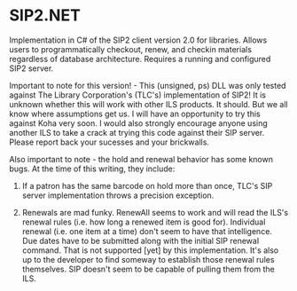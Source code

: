 SIP2.NET
========

Implementation in C# of the SIP2 client version 2.0 for libraries.  Allows users to programmatically checkout, renew, and checkin materials regardless of database architecture.  Requires a running and configured SIP2 server. 


Important to note for this version! - This (unsigned, ps) DLL was only tested against The Library Corporation's (TLC's) implementation of SIP2!  It is unknown whether this will work with other ILS products.  It should.  But we all know where assumptions get us.  I will have an opportunity to try this against Koha very soon.  I would also strongly encourage anyone using another ILS to take a crack at trying this code against their SIP server.  Please report back your sucesses and your brickwalls.

Also important to note - the hold and renewal behavior has some known bugs.  At the time of this writing, they include:


1) If a patron has the same barcode on hold more than once, TLC's SIP server implementation throws a precision exception.


2) Renewals are mad funky.  RenewAll seems to work and will read the ILS's renewal rules (i.e. how long a renewed item is
   good for).  Individual renewal (i.e. one item at a time) don't seem to have that intelligence.  Due dates have to be      submitted along with the initial SIP renewal command.  That is not supported [yet] by this implementation.  It's also     up to the developer to find someway to establish those renewal rules themselves.  SIP doesn't seem to be capable of       pulling them from the ILS.

